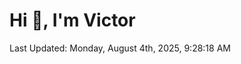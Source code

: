 <h1>Hi 👋, I'm Victor </h1>

<!--RECENT_ACTIVITY:start-->
<!--RECENT_ACTIVITY:end-->

<!--RECENT_ACTIVITY:last_update-->
Last Updated: Monday, August 4th, 2025, 9:28:18 AM
<!--RECENT_ACTIVITY:last_update_end-->
